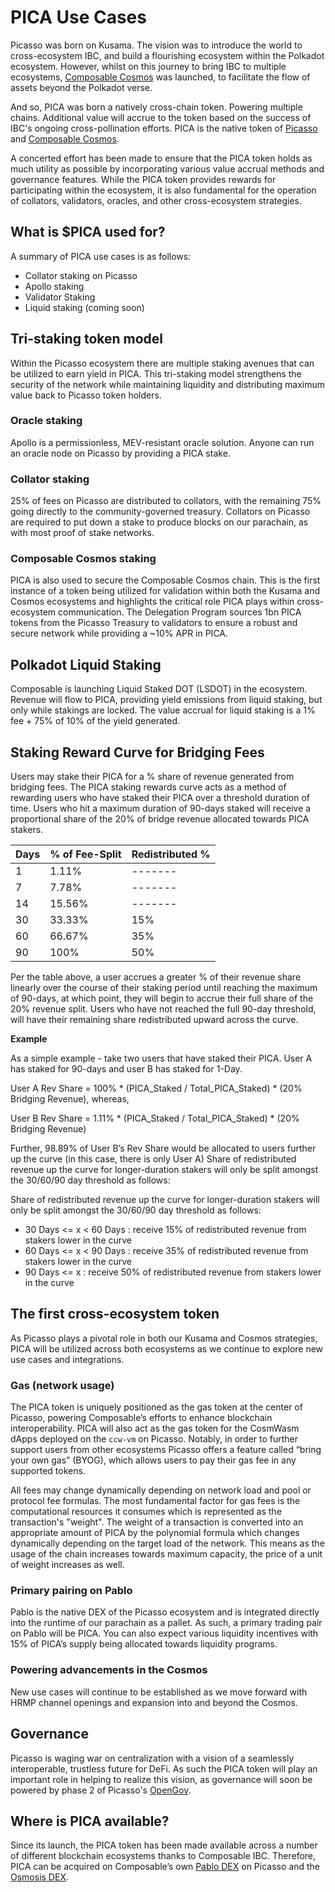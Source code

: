 # PICA Use Cases

Picasso was born on Kusama. The vision was to introduce the world to cross-ecosystem IBC, and build a flourishing ecosystem within the Polkadot ecosystem. However, whilst on this journey to bring IBC to multiple ecosystems, [Composable Cosmos](../composable-cosmos.md) was launched, to facilitate the flow of assets beyond the Polkadot verse. 

And so, PICA was born a natively cross-chain token. Powering multiple chains. Additional value will accrue to the token based on the success of IBC's ongoing cross-pollination efforts. PICA is the native token of [Picasso](../picasso-parachain-overview.md) and [Composable Cosmos](../composable-cosmos.md).

A concerted effort has been made to ensure that the PICA token holds as much utility as possible by incorporating various value accrual methods and governance features. While the PICA token provides rewards for participating within the ecosystem, it is also fundamental for the operation of collators, validators, oracles, and other cross-ecosystem strategies.

## What is $PICA used for?
A summary of PICA use cases is as follows:

- Collator staking on Picasso 
- Apollo staking
- Validator Staking
- Liquid staking (coming soon)

## Tri-staking token model

Within the Picasso ecosystem there are multiple staking avenues that can be utilized to earn yield in PICA. This tri-staking model strengthens the security of the network while maintaining liquidity and distributing maximum value back to Picasso token holders.

### Oracle staking​
Apollo is a permissionless, MEV-resistant oracle solution. Anyone can run an oracle node on Picasso by providing a PICA stake.

### Collator staking​ 
25% of fees on Picasso are distributed to collators, with the remaining 75% going directly to the community-governed treasury. Collators on Picasso are required to put down a stake to produce blocks on our parachain, as with most proof of stake networks. 

### Composable Cosmos staking
PICA is also used to secure the Composable Cosmos chain. This is the first instance of a token being utilized for validation within both the Kusama and Cosmos ecosystems and highlights the critical role PICA plays within cross-ecosystem communication. The Delegation Program sources 1bn PICA tokens from the Picasso Treasury to validators to ensure a robust and secure network while providing a ~10% APR in PICA.

## Polkadot Liquid Staking
Composable is launching Liquid Staked DOT (LSDOT) in the ecosystem. Revenue will flow to PICA, providing yield emissions from liquid staking, but only while stakings are locked.  The value accrual for liquid staking is a 1% fee + 75% of 10% of the yield generated. 

## Staking Reward Curve for Bridging Fees

Users may stake their PICA for a % share of revenue generated from bridging fees. The PICA staking rewards curve acts as a method of rewarding users who have staked their PICA over a threshold duration of time. Users who hit a maximum duration of 90-days staked will receive a proportional share of the 20% of bridge revenue allocated towards PICA stakers. 

| Days | % of Fee-Split | Redistributed % |
| ---- | -------- | -------- |
|  1    |   1.11%       |    -------      |
|  7     |  7.78%        |   -------       |
|  14     |   15.56%       | -------         |
|  30     |   33.33%       |  15%        |
|  60     |   66.67%       |  35%        |
| 90  | 100%       | 50% |

Per the table above, a user accrues a greater % of their revenue share linearly over the course of their staking period until reaching the maximum of 90-days, at which point, they will begin to accrue their full share of the 20% revenue split. Users who have not reached the full 90-day threshold, will have their remaining share redistributed upward across the curve. 

**Example**

As a simple example - take two users that have staked their PICA. User A has staked for 90-days and user B has staked for 1-Day. 

User A Rev Share = 100% * (PICA_Staked / Total_PICA_Staked) * (20% Bridging Revenue), whereas,

User B Rev Share = 1.11% * (PICA_Staked / Total_PICA_Staked) * (20% Bridging Revenue)

Further, 98.89% of User B’s Rev Share would be allocated to users further up the curve (in this case, there is only User A)
Share of redistributed revenue up the curve for longer-duration stakers will only be split amongst the 30/60/90 day threshold as follows:

Share of redistributed revenue up the curve for longer-duration stakers will only be split amongst the 30/60/90 day threshold as follows:

- 30 Days <= x < 60 Days : receive 15% of redistributed revenue from stakers lower in the curve
- 60 Days <= x < 90 Days : receive 35% of redistributed revenue from stakers lower in the curve
- 90 Days <= x : receive 50% of redistributed revenue from stakers lower in the curve

## The first cross-ecosystem token
As Picasso plays a pivotal role in both our Kusama and Cosmos strategies, PICA will be utilized across both ecosystems as we continue to explore new use cases and integrations.

### Gas (network usage)​
The PICA token is uniquely positioned as the gas token at the center of Picasso, powering Composable’s efforts to enhance blockchain interoperability. PICA will also act as the gas token for the CosmWasm dApps deployed on the `ccw-vm` on Picasso. Notably, in order to further support users from other ecosystems Picasso offers a feature called “bring your own gas” (BYOG), which allows users to pay their gas fee in any supported tokens.

All fees may change dynamically depending on network load and pool or protocol fee formulas. The most fundamental factor for gas fees is the computational resources it consumes which is represented as the transaction's "weight". The weight of a transaction is converted into an appropriate amount of PICA by the polynomial formula which changes dynamically depending on the target load of the network. This means as the usage of the chain increases towards maximum capacity, the price of a unit of weight increases as well.

### Primary pairing on Pablo​

Pablo is the native DEX of the Picasso ecosystem and is integrated directly into the runtime of our parachain as a pallet. As such, a primary trading pair on Pablo will be PICA. You can also expect various liquidity incentives with 15% of PICA’s supply being allocated towards liquidity programs. 

### Powering advancements in the Cosmos
New use cases will continue to be established as we move forward with HRMP channel openings and expansion into and beyond the Cosmos.

## Governance

Picasso is waging war on centralization with a vision of a seamlessly interoperable, trustless future for DeFi. As such the PICA token will play an important role in helping to realize this vision, as governance will soon be powered by phase 2 of Picasso's [OpenGov](./governance.md).

## Where is PICA available?

Since its launch, the PICA token has been made available across a number of different blockchain ecosystems thanks to Composable IBC. Therefore, PICA can be acquired on Composable’s own [Pablo DEX](https://app.pablo.finance/) on Picasso and the [Osmosis DEX](https://app.osmosis.zone/).

